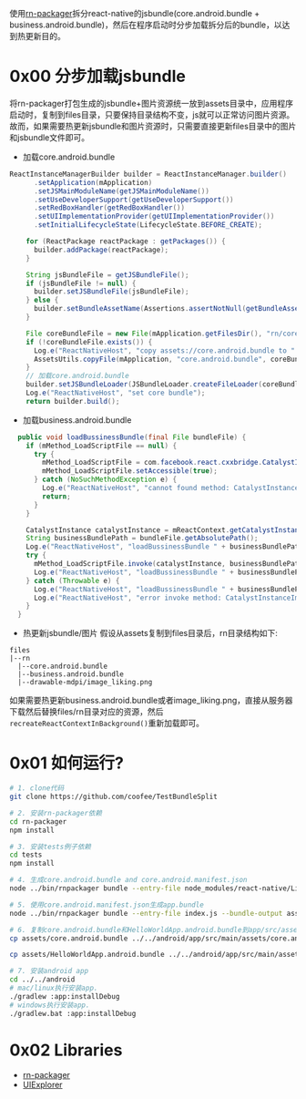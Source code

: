 使用[rn-packager](https://github.com/react-component/rn-packager)拆分react-native的jsbundle(core.android.bundle + business.android.bundle)，然后在程序启动时分步加载拆分后的bundle，以达到热更新目的。


# 0x00 分步加载jsbundle
将rn-packager打包生成的jsbundle+图片资源统一放到assets目录中，应用程序启动时，复制到files目录，只要保持目录结构不变，js就可以正常访问图片资源。故而，如果需要热更新jsbundle和图片资源时，只需要直接更新files目录中的图片和jsbundle文件即可。

* 加载core.android.bundle

```java
ReactInstanceManagerBuilder builder = ReactInstanceManager.builder()
      .setApplication(mApplication)
      .setJSMainModuleName(getJSMainModuleName())
      .setUseDeveloperSupport(getUseDeveloperSupport())
      .setRedBoxHandler(getRedBoxHandler())
      .setUIImplementationProvider(getUIImplementationProvider())
      .setInitialLifecycleState(LifecycleState.BEFORE_CREATE);

    for (ReactPackage reactPackage : getPackages()) {
      builder.addPackage(reactPackage);
    }

    String jsBundleFile = getJSBundleFile();
    if (jsBundleFile != null) {
      builder.setJSBundleFile(jsBundleFile);
    } else {
      builder.setBundleAssetName(Assertions.assertNotNull(getBundleAssetName()));
    }

    File coreBundleFile = new File(mApplication.getFilesDir(), "rn/core.android.bundle");
    if (!coreBundleFile.exists()) {
      Log.e("ReactNativeHost", "copy assets://core.android.bundle to " + coreBundleFile);
      AssetsUtils.copyFile(mApplication, "core.android.bundle", coreBundleFile.getAbsolutePath());
    }
    // 加载core.android.bundle
    builder.setJSBundleLoader(JSBundleLoader.createFileLoader(coreBundleFile.getAbsolutePath()));
    Log.e("ReactNativeHost", "set core bundle");
    return builder.build();
```

* 加载business.android.bundle

```java
  public void loadBussinessBundle(final File bundleFile) {
    if (mMethod_LoadScriptFile == null) {
      try {
        mMethod_LoadScriptFile = com.facebook.react.cxxbridge.CatalystInstanceImpl.class.getDeclaredMethod("loadScriptFromFile", new Class[]{String.class, String.class});
        mMethod_LoadScriptFile.setAccessible(true);
      } catch (NoSuchMethodException e) {
        Log.e("ReactNativeHost", "cannot found method: CatalystInstanceImpl.loadScriptFromFile(String, String)", e);
        return;
      }
    }

    CatalystInstance catalystInstance = mReactContext.getCatalystInstance();
    String businessBundlePath = bundleFile.getAbsolutePath();
    Log.e("ReactNativeHost", "loadBussinessBundle " + businessBundlePath + "...");
    try {
      mMethod_LoadScriptFile.invoke(catalystInstance, businessBundlePath, businessBundlePath);
      Log.e("ReactNativeHost", "loadBussinessBundle " + businessBundlePath + " done.");
    } catch (Throwable e) {
      Log.e("ReactNativeHost", "loadBussinessBundle " + businessBundlePath + " error.");
      Log.e("ReactNativeHost", "error invoke method: CatalystInstanceImpl.loadScriptFromFile(String, String)", e);
    }
  }
```

* 热更新jsbundle/图片
假设从assets复制到files目录后，rn目录结构如下:

```
files
|--rn
  |--core.android.bundle
  |--business.android.bundle
  |--drawable-mdpi/image_liking.png
```
如果需要热更新business.android.bundle或者image_liking.png，直接从服务器下载然后替换files/rn目录对应的资源，然后`recreateReactContextInBackground()`重新加载即可。

# 0x01 如何运行?

```bash
# 1. clone代码
git clone https://github.com/coofee/TestBundleSplit

# 2. 安装rn-packager依赖
cd rn-packager
npm install

# 3. 安装tests例子依赖
cd tests
npm install

# 4. 生成core.android.bundle and core.android.manifest.json
node ../bin/rnpackager bundle --entry-file node_modules/react-native/Libraries/react-native/react-native.js --bundle-output assets/core.android.bundle --platform android --dev false --assets-dest assets --manifest-output assets/core.android.manifest.json

# 5. 使用core.android.manifest.json生成app.bundle
node ../bin/rnpackager bundle --entry-file index.js --bundle-output assets/HelloWorldApp.android.bundle --platform android --dev false --assets-dest assets --manifest-file assets/core.android.manifest.json 

# 6. 复制core.android.bundle和HelloWorldApp.android.bundle到app/src/assets.
cp assets/core.android.bundle ../../android/app/src/main/assets/core.android.bundle

cp assets/HelloWorldApp.android.bundle ../../android/app/src/main/assets/HelloWorldApp.android.bundle

# 7. 安装android app
cd ../../android
# mac/linux执行安装app.
./gradlew :app:installDebug
# windows执行安装app.
./gradlew.bat :app:installDebug

```


# 0x02 Libraries

* [rn-packager](https://github.com/react-component/rn-packager)
* [UIExplorer](https://github.com/facebook/react-native/Examples/UIExplorer)